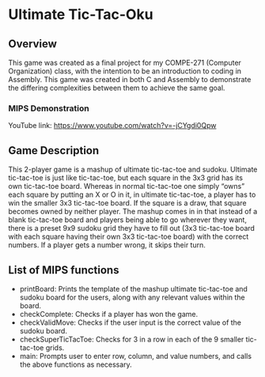 # Ultimate Tic-Tac-Oku
## Overview
This game was created as a final project for my COMPE-271 (Computer Organization) class, with the intention
to be an introduction to coding in Assembly. This game was created in both C and Assembly to demonstrate
the differing complexities between them to achieve the same goal.
### MIPS Demonstration
YouTube link: https://www.youtube.com/watch?v=-jCYgdi0Qpw
## Game Description
This 2-player game is a mashup of ultimate tic-tac-toe and sudoku. Ultimate
tic-tac-toe is just like tic-tac-toe, but each square in the 3x3 grid has its own
tic-tac-toe board. Whereas in normal tic-tac-toe one simply “owns” each square
by putting an X or O in it, in ultimate tic-tac-toe, a player has to win the smaller
3x3 tic-tac-toe board. If the square is a draw, that square becomes owned by
neither player. The mashup comes in in that instead of a blank tic-tac-toe board
and players being able to go wherever they want, there is a preset 9x9 sudoku
grid they have to fill out (3x3 tic-tac-toe board with each square having their own
3x3 tic-tac-toe board) with the correct numbers. If a player gets a number wrong,
it skips their turn.
## List of MIPS functions
* printBoard: Prints the template of the mashup ultimate tic-tac-toe and sudoku board for the users, along with any relevant values within the board.
* checkComplete: Checks if a player has won the game.
* checkValidMove: Checks if the user input is the correct value of the sudoku board.
* checkSuperTicTacToe: Checks for 3 in a row in each of the 9 smaller tic-tac-toe grids.
* main: Prompts user to enter row, column, and value numbers, and calls the above functions as necessary.
